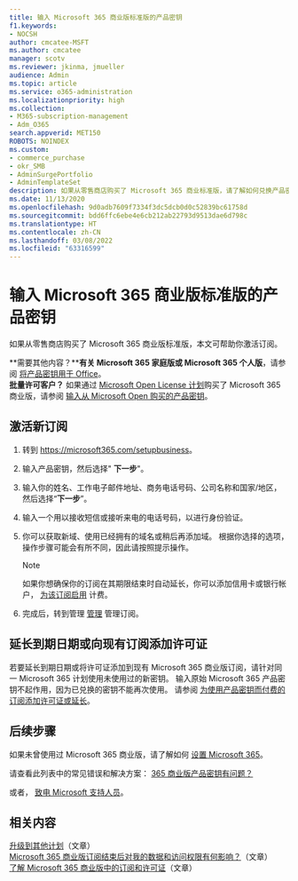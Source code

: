 ```yaml
---
title: 输入 Microsoft 365 商业版标准版的产品密钥
f1.keywords:
- NOCSH
author: cmcatee-MSFT
ms.author: cmcatee
manager: scotv
ms.reviewer: jkinma, jmueller
audience: Admin
ms.topic: article
ms.service: o365-administration
ms.localizationpriority: high
ms.collection:
- M365-subscription-management
- Adm_O365
search.appverid: MET150
ROBOTS: NOINDEX
ms.custom:
- commerce_purchase
- okr_SMB
- AdminSurgePortfolio
- AdminTemplateSet
description: 如果从零售商店购买了 Microsoft 365 商业标准版，请了解如何兑换产品密钥和激活订阅。
ms.date: 11/13/2020
ms.openlocfilehash: 9d0adb7609f7334f3dc5dcb0d0c52839bc61758d
ms.sourcegitcommit: bdd6ffc6ebe4e6cb212ab22793d9513dae6d798c
ms.translationtype: HT
ms.contentlocale: zh-CN
ms.lasthandoff: 03/08/2022
ms.locfileid: "63316599"
---
```

# <a name="enter-your-product-key-for-microsoft-365-business-standard"></a>输入 Microsoft 365 商业版标准版的产品密钥

如果从零售商店购买了 Microsoft 365 商业版标准版，本文可帮助你激活订阅。
  
 **需要其他内容？****有关 Microsoft 365 家庭版或 Microsoft 365 个人版**，请参阅 [将产品密钥用于 Office](https://support.microsoft.com/office/12a5763a-d45c-4685-8c95-a44500213759)。  
 **批量许可客户？** 如果通过 [Microsoft Open License 计划](https://go.microsoft.com/fwlink/p/?LinkID=613298)购买了 Microsoft 365 商业版，请参阅 [输入从 Microsoft Open 购买的产品密钥](purchases-from-microsoft-open.md)。
  
## <a name="activate-a-new-subscription"></a>激活新订阅

1. 转到 <a href="https://go.microsoft.com/fwlink/p/?LinkId=839911" target="_blank">https://microsoft365.com/setupbusiness</a>。

2. 输入产品密钥，然后选择" **下一步**"。

3. 输入你的姓名、工作电子邮件地址、商务电话号码、公司名称和国家/地区，然后选择“**下一步**”。

4. 输入一个用以接收短信或接听来电的电话号码，以进行身份验证。

5. 你可以获取新域、使用已经拥有的域名或稍后再添加域。 根据你选择的选项，操作步骤可能会有所不同，因此请按照提示操作。

    > [!NOTE]
    > 如果你想确保你的订阅在其期限结束时自动延长，你可以添加信用卡或银行帐户， [为该订阅启用](subscriptions/renew-your-subscription.md#turn-recurring-billing-off-or-on) 计费。

6. 完成后，转到管理 <a href="https://go.microsoft.com/fwlink/p/?linkid=2024339" target="_blank">管理</a> 管理订阅。

## <a name="extend-the-expiration-date-or-add-a-license-to-an-existing-subscription"></a>延长到期日期或向现有订阅添加许可证

若要延长到期日期或将许可证添加到现有 Microsoft 365 商业版订阅，请针对同一 Microsoft 365 计划使用未使用过的新密钥。 输入原始 Microsoft 365 产品密钥不起作用，因为已兑换的密钥不能再次使用。 请参阅 [为使用产品密钥而付费的订阅添加许可证或延长](licenses/add-licenses-using-product-key.md)。

## <a name="next-steps"></a>后续步骤

如果未曾使用过 Microsoft 365 商业版，请了解如何 [设置 Microsoft 365](../admin/setup/setup.md)。

请查看此列表中的常见错误和解决方案： [365 商业版产品密钥有问题？](product-key-errors-and-solutions.md)
  
或者， [致电 Microsoft 支持人员](../admin/get-help-support.md)。

## <a name="related-content"></a>相关内容

[升级到其他计划](./subscriptions/upgrade-to-different-plan.md)（文章）\
[ Microsoft 365 商业版订阅结束后对我的数据和访问权限有何影响？](./subscriptions/what-if-my-subscription-expires.md)（文章）\
[了解 Microsoft 365 商业版中的订阅和许可证](./licenses/subscriptions-and-licenses.md)（文章）

